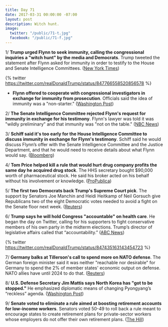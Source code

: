 ```yaml
---
title: Day 71
date: 2017-03-31 00:00:00 -07:00
layout: post
description: Witch hunt.
image:
  twitter: "/public/71-t.jpg"
  facebook: "/public/71-f.jpg"
---
```


1/ **Trump urged Flynn to seek immunity, calling the congressional inquiries a "witch hunt" by the media and Democrats**. Trump tweeted the statement after Flynn asked for immunity in order to testify to the House and Senate Intelligence Committees. ([New York Times](https://www.nytimes.com/2017/03/31/us/politics/trump-calls-congressional-inquiry-witch-hunt.html))

{% twitter https://twitter.com/realDonaldTrump/status/847766558520856578 %}

* **Flynn offered to cooperate with congressional investigators in exchange for immunity from prosecution**. Officials said the idea of immunity was a "non-starter." ([Washington Post](https://www.washingtonpost.com/world/national-security/flynn-offers-to-cooperate-with-congressional-probe-in-exchange-for-immunity/2017/03/30/bfd48584-159f-11e7-ada0-1489b735b3a3_story.html))

2/ **The Senate Intelligence Committee rejected Flynn's request for immunity in exchange for his testimony**. Flynn's lawyer was told it was "wildly preliminary" and that immunity was "not on the table." ([NBC News](http://www.nbcnews.com/news/us-news/senate-intelligence-committee-rejects-immunity-michael-flynn-n741061))

3/ **Schiff said it's too early for the House Intelligence Committee to discuss immunity in exchange for Flynn's testimony**. Schiff said he would discuss Flynn’s offer with the Senate Intelligence Committee and the Justice Department, and that he would need to receive details about what Flynn would say. ([Bloomberg](https://www.bloomberg.com/politics/articles/2017-03-30/flynn-said-to-seek-immunity-to-testify-in-russia-investigations))

4/ **Tom Price helped kill a rule that would hurt drug company profits the same day he acquired drug stock**. The HHS secretary bought $90,000 worth of pharmaceutical stock. He said his broker acted on his behalf without his involvement or knowledge. ([ProPublica](https://www.propublica.org/article/tom-price-intervened-rule-hurt-drug-profits-same-day-acquired-drug-stock))

5/ **The first two Democrats back Trump's Supreme Court pick**. The support by Senators Joe Manchin and Heidi Heitkamp of Neil Gorsuch give Republicans two of the eight Democratic votes needed to avoid a fight on the Senate floor next week. ([Reuters](http://www.reuters.com/article/us-usa-trump-gorsuch-democrats-idUSKBN17131D))

6/ **Trump says he will hold Congress "accountable" on health care**. He began the day on Twitter, calling for his supporters to fight conservative members of his own party in the midterm elections. Trump’s director of legislative affairs called that “accountability.” ([ABC News](http://abcnews.go.com/Politics/white-house-official-trump-hold-congress-accountable-health/story?id=46478143))

{% twitter https://twitter.com/realDonaldTrump/status/847435163143454723 %}

7/ **Germany balks at Tillerson's call to spend more on NATO defense**. The German foreign minister said it was neither "reachable nor desirable" for Germany to spend the 2% of member states' economic output on defense. NATO allies have until 2024 to do that. ([Reuters](http://www.reuters.com/article/us-nato-idUSKBN1720WV))

8/ **U.S. Defense Secretary Jim Mattis says North Korea has "got to be stopped."** He emphasized diplomatic means of changing Pyongyang’s “reckless” agenda. ([Washington Post](https://www.washingtonpost.com/world/europe/us-defense-chief-worries-about-reckless-nkorea-actions/2017/03/31/88e21830-1607-11e7-bb16-269934184168_story.html))

9/ **Senate voted to eliminate a rule aimed at boosting retirement accounts for low-income workers**. Senators voted 50-49 to roll back a rule meant to encourage states to create retirement plans for private-sector workers whose employers do not offer their own retirement plans. ([The Hill](http://thehill.com/blogs/floor-action/senate/326484-senate-votes-to-eliminate-obama-era-retirement-rule))